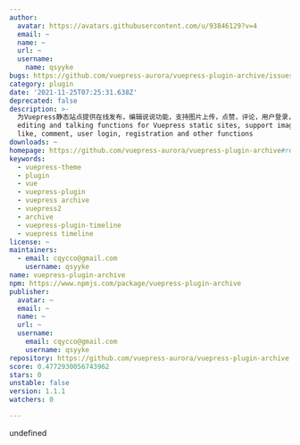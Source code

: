 ```yaml
---
author:
  avatar: https://avatars.githubusercontent.com/u/93846129?v=4
  email: ~
  name: ~
  url: ~
  username:
    name: qsyyke
bugs: https://github.com/vuepress-aurora/vuepress-plugin-archive/issues
category: plugin
date: '2021-11-25T07:25:31.638Z'
deprecated: false
description: >-
  为Vuepress静态站点提供在线发布，编辑说说功能，支持图片上传，点赞，评论，用户登录，注册等功能 Provide online publishing,
  editing and talking functions for Vuepress static sites, support image upload,
  like, comment, user login, registration and other functions
downloads: ~
homepage: https://github.com/vuepress-aurora/vuepress-plugin-archive#readme
keywords:
  - vuepress-theme
  - plugin
  - vue
  - vuepress-plugin
  - vuepress archive
  - vuepress2
  - archive
  - vuepress-plugin-timeline
  - vuepress timeline
license: ~
maintainers:
  - email: cqycco@gmail.com
    username: qsyyke
name: vuepress-plugin-archive
npm: https://www.npmjs.com/package/vuepress-plugin-archive
publisher:
  avatar: ~
  email: ~
  name: ~
  url: ~
  username:
    email: cqycco@gmail.com
    username: qsyyke
repository: https://github.com/vuepress-aurora/vuepress-plugin-archive
score: 0.4772930056743962
stars: 0
unstable: false
version: 1.1.1
watchers: 0

---
```


undefined